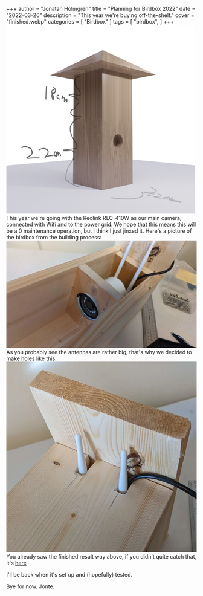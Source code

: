 +++
author = "Jonatan Holmgren"
title = "Planning for Birdbox 2022"
date = "2022-03-26"
description = "This year we're buying off-the-shelf."
cover = "finished.webp"
categories = [
    "Birdbox"
]
tags = [
    "birdbox",
]
+++
![Render from Blender](render.png)
This year we're going with the Reolink RLC-410W as our main camera, connected with Wifi and to the power grid. We hope that this means this will be a 0 maintenance operation, but I think I just jinxed it. Here's a picture of the birdbox from the building process:
![image of birdbox](1.webp)
As you probably see the antennas are rather big, that's why we decided to make holes like this:
![image of birdbox](2.webp)
You already saw the finished result way above, if you didn't quite catch that, it's [here](finished.webp)

I'll be back when it's set up and (hopefully) tested.

Bye for now.
Jonte.